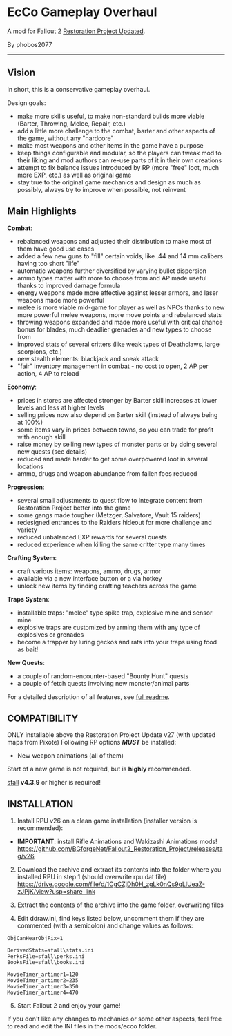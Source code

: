 # EcCo Gameplay Overhaul

A mod for Fallout 2 [Restoration Project Updated](https://github.com/BGforgeNet/Fallout2_Restoration_Project).

By phobos2077

---


## Vision

In short, this is a conservative gameplay overhaul.

Design goals:
- make more skills useful, to make non-standard builds more viable (Barter, Throwing, Melee, Repair, etc.)
- add a little more challenge to the combat, barter and other aspects of the game, without any "hardcore"
- make most weapons and other items in the game have a purpose
- keep things configurable and modular, so the players can tweak mod to their liking and mod authors can re-use parts of it in their own creations
- attempt to fix balance issues introduced by RP (more "free" loot, much more EXP, etc.) as well as original game
- stay true to the original game mechanics and design as much as possibly, always try to improve when possible, not reinvent


## Main Highlights

**Combat**:
- rebalanced weapons and adjusted their distribution to make most of them have good use cases
- added a few new guns to "fill" certain voids, like .44 and 14 mm calibers having too short "life"
- automatic weapons further diversified by varying bullet dispersion
- ammo types matter with more to choose from and AP made useful thanks to improved damage formula
- energy weapons made more effective against lesser armors, and laser weapons made more powerful
- melee is more viable mid-game for player as well as NPCs thanks to new more powerful melee weapons, more move points and rebalanced stats
- throwing weapons expanded and made more useful with critical chance bonus for blades, much deadlier grenades and new types to choose from
- improved stats of several critters (like weak types of Deathclaws, large scorpions, etc.)
- new stealth elements: blackjack and sneak attack
- "fair" inventory management in combat - no cost to open, 2 AP per action, 4 AP to reload

**Economy**:
- prices in stores are affected stronger by Barter skill increases at lower levels and less at higher levels
- selling prices now also depend on Barter skill (instead of always being at 100%)
- some items vary in prices between towns, so you can trade for profit with enough skill
- raise money by selling new types of monster parts or by doing several new quests (see details)
- reduced and made harder to get some overpowered loot in several locations
- ammo, drugs and weapon abundance from fallen foes reduced

**Progression**:
- several small adjustments to quest flow to integrate content from Restoration Project better into the game
- some gangs made tougher (Metzger, Salvatore, Vault 15 raiders)
- redesigned entrances to the Raiders hideout for more challenge and variety
- reduced unbalanced EXP rewards for several quests
- reduced experience when killing the same critter type many times

**Crafting System**:
- craft various items: weapons, ammo, drugs, armor
- available via a new interface button or a via hotkey
- unlock new items by finding crafting teachers across the game

**Traps System**:
- installable traps: "melee" type spike trap, explosive mine and sensor mine
- explosive traps are customized by arming them with any type of explosives or grenades
- become a trapper by luring geckos and rats into your traps using food as bait!

**New Quests**:
- a couple of random-encounter-based "Bounty Hunt" quests
- a couple of fetch quests involving new monster/animal parts

For a detailed description of all features, see [full readme](https://github.com/phobos2077/fo2_ecco/blob/master/docs/ecco_readme.txt).

## COMPATIBILITY

ONLY installable above the Restoration Project Update v27 (with updated maps from Pixote)
Following RP options **_MUST_** be installed:
- New weapon animations (all of them)

Start of a new game is not required, but is **highly** recommended.

[sfall](https://github.com/sfall-team/sfall) **v4.3.9** or higher is required!

## INSTALLATION

1. Install RPU v26 on a clean game installation (installer version is recommended):
- **IMPORTANT**: install Rifle Animations and Wakizashi Animations mods!
https://github.com/BGforgeNet/Fallout2_Restoration_Project/releases/tag/v26

2. Download the archive and extract its contents into the folder where you installed RPU in step 1 (should overwrite rpu.dat file)
https://drive.google.com/file/d/1CgCZjDh0H_zgLk0nQs9qLlUeaZ-zJPjK/view?usp=share_link

3. Extract the contents of the archive into the game folder, overwriting files

4. Edit ddraw.ini, find keys listed below, uncomment them if they are commented (with a semicolon) and change values as follows:
```
ObjCanHearObjFix=1

DerivedStats=sfall\stats.ini
PerksFile=sfall\perks.ini
BooksFile=sfall\books.ini

MovieTimer_artimer1=120
MovieTimer_artimer2=235
MovieTimer_artimer3=350
MovieTimer_artimer4=470

```

5. Start Fallout 2 and enjoy your game!


If you don't like any changes to mechanics or some other aspects, feel free to read and edit the INI files in the mods/ecco folder.
